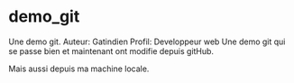 # demo_git
Une demo git.
Auteur: Gatindien
Profil: Developpeur web
Une demo git qui se passe bien et maintenant ont modifie depuis gitHub.

Mais aussi depuis ma machine locale.
